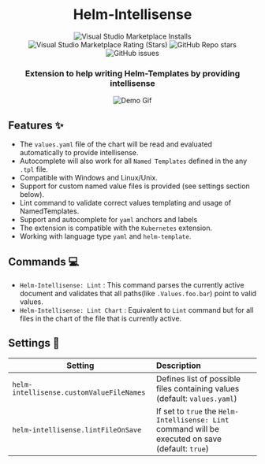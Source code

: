 <h1 align="center">Helm-Intellisense</h1>
<div align="center">

![Visual Studio Marketplace Installs](https://img.shields.io/visual-studio-marketplace/i/Tim-Koehler.helm-intellisense?style=flat-square)
![Visual Studio Marketplace Rating (Stars)](https://img.shields.io/visual-studio-marketplace/stars/Tim-Koehler.helm-intellisense?style=flat-square)
![GitHub Repo stars](https://img.shields.io/github/stars/tim-koehler/Helm-Intellisense?label=GitHub%20Stars&style=flat-square)
![GitHub issues](https://img.shields.io/github/issues-raw/tim-koehler/Helm-Intellisense?style=flat-square)

### Extension to help writing Helm-Templates by providing intellisense

![Demo Gif](https://imgur.com/pC2vuoN.gif) 
</div>

## Features :sparkles:

- The `values.yaml` file of the chart will be read and evaluated automatically to provide intellisense.
- Autocomplete will also work for all `Named Templates` defined in the any `.tpl` file.
- Compatible with Windows and Linux/Unix.
- Support for custom named value files is provided (see settings section below).
- Lint command to validate correct values templating and usage of NamedTemplates.
- Support and autocomplete for `yaml` anchors and labels
- The extension is compatible with the `Kubernetes` extension.
- Working with language type `yaml` and `helm-template`.

## Commands :computer:

* `Helm-Intellisense: Lint` :       This command parses the currently active document and validates that all paths(like `.Values.foo.bar`) point to valid values.
* `Helm-Intellisense: Lint Chart` : Equivalent to `Lint` command but for all files in the chart of the file that is currently active.

## Settings :wrench:

| Setting                                   | Description
|-------------------------------------------|:----------------------------------------------------------------------------------------
| `helm-intellisense.customValueFileNames`  | Defines list of possible files containing values<br>(default: `values.yaml`)
| `helm-intellisense.lintFileOnSave`        | If set to `true` the `Helm-Intellisense: Lint` command will be executed on save (default: `true`)
    
